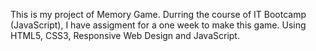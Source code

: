 This is my project of Memory Game. Durring the course of IT Bootcamp (JavaScript), I have assigment for a one week to make this game. Using HTML5, CSS3, Responsive Web Design and JavaScript.
